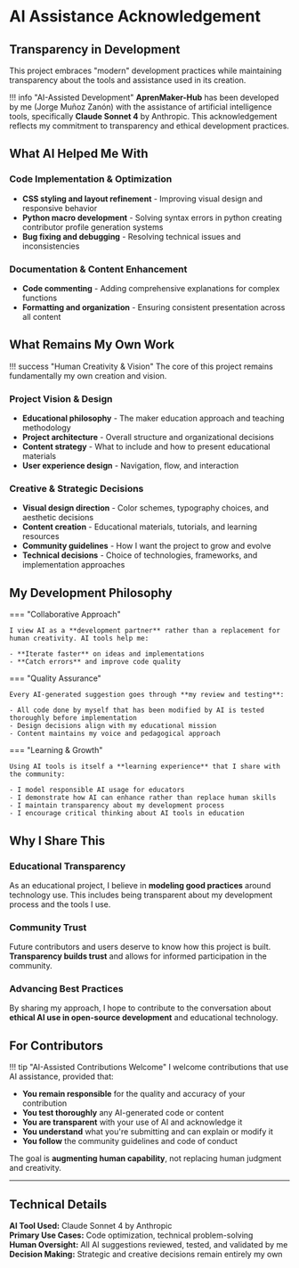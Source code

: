 # AI Assistance Acknowledgement

## Transparency in Development

This project embraces "modern" development practices while maintaining transparency about the tools and assistance used in its creation.

!!! info "AI-Assisted Development"
    **AprenMaker-Hub** has been developed by me (Jorge Muñoz Zanón) with the assistance of artificial intelligence tools, specifically **Claude Sonnet 4** by Anthropic. This acknowledgement reflects my commitment to transparency and ethical development practices.

## What AI Helped Me With

### Code Implementation & Optimization
- **CSS styling and layout refinement** - Improving visual design and responsive behavior
- **Python macro development** - Solving syntax errors in python creating contributor profile generation systems
- **Bug fixing and debugging** - Resolving technical issues and inconsistencies

### Documentation & Content Enhancement
- **Code commenting** - Adding comprehensive explanations for complex functions
- **Formatting and organization** - Ensuring consistent presentation across all content

## What Remains My Own Work

!!! success "Human Creativity & Vision"
    The core of this project remains fundamentally my own creation and vision.

### Project Vision & Design
- **Educational philosophy** - The maker education approach and teaching methodology
- **Project architecture** - Overall structure and organizational decisions  
- **Content strategy** - What to include and how to present educational materials
- **User experience design** - Navigation, flow, and interaction

### Creative & Strategic Decisions
- **Visual design direction** - Color schemes, typography choices, and aesthetic decisions
- **Content creation** - Educational materials, tutorials, and learning resources
- **Community guidelines** - How I want the project to grow and evolve
- **Technical decisions** - Choice of technologies, frameworks, and implementation approaches

## My Development Philosophy

=== "Collaborative Approach"

    I view AI as a **development partner** rather than a replacement for human creativity. AI tools help me:
    
    - **Iterate faster** on ideas and implementations
    - **Catch errors** and improve code quality

=== "Quality Assurance"

    Every AI-generated suggestion goes through **my review and testing**:
    
    - All code done by myself that has been modified by AI is tested thoroughly before implementation
    - Design decisions align with my educational mission
    - Content maintains my voice and pedagogical approach

=== "Learning & Growth"

    Using AI tools is itself a **learning experience** that I share with the community:
    
    - I model responsible AI usage for educators
    - I demonstrate how AI can enhance rather than replace human skills
    - I maintain transparency about my development process
    - I encourage critical thinking about AI tools in education

## Why I Share This

### Educational Transparency
As an educational project, I believe in **modeling good practices** around technology use. This includes being transparent about my development process and the tools I use.

### Community Trust
Future contributors and users deserve to know how this project is built. **Transparency builds trust** and allows for informed participation in the community.

### Advancing Best Practices
By sharing my approach, I hope to contribute to the conversation about **ethical AI use in open-source development** and educational technology.

## For Contributors

!!! tip "AI-Assisted Contributions Welcome"
    I welcome contributions that use AI assistance, provided that:

- **You remain responsible** for the quality and accuracy of your contribution
- **You test thoroughly** any AI-generated code or content
- **You are transparent** with your use of AI and acknowledge it
- **You understand** what you're submitting and can explain or modify it
- **You follow** the community guidelines and code of conduct

The goal is **augmenting human capability**, not replacing human judgment and creativity.

---

## Technical Details

**AI Tool Used:** Claude Sonnet 4 by Anthropic  
**Primary Use Cases:** Code optimization, technical problem-solving  
**Human Oversight:** All AI suggestions reviewed, tested, and validated by me  
**Decision Making:** Strategic and creative decisions remain entirely my own  
